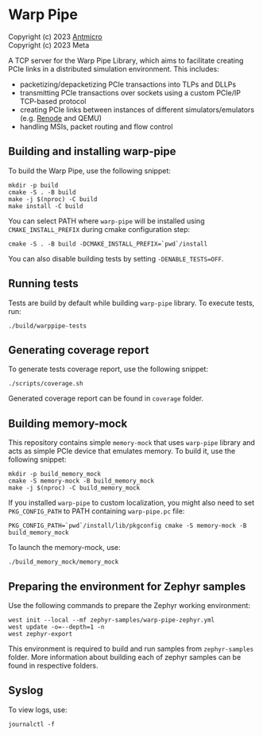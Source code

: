 Warp Pipe
=========

Copyright (c) 2023 [Antmicro](https://www.antmicro.com)  
Copyright (c) 2023 Meta

A TCP server for the Warp Pipe Library, which aims to facilitate
creating PCIe links in a distributed simulation environment. This includes:
* packetizing/depacketizing PCIe transactions into TLPs and DLLPs 
* transmitting PCIe transactions over sockets using a custom PCIe/IP TCP-based
  protocol
* creating PCIe links between instances of different simulators/emulators (e.g.
  [Renode](https://renode.io/) and QEMU)
* handling MSIs, packet routing and flow control

Building and installing warp-pipe
---------------------------------

To build the Warp Pipe, use the following snippet:

<!-- name="warp-pipe-build" -->
```
mkdir -p build
cmake -S . -B build
make -j $(nproc) -C build
make install -C build
```

You can select PATH where `warp-pipe` will be installed using `CMAKE_INSTALL_PREFIX` during cmake configuration step:
```
cmake -S . -B build -DCMAKE_INSTALL_PREFIX=`pwd`/install
```

You can also disable building tests by setting `-DENABLE_TESTS=OFF`.

Running tests
-------------

Tests are build by default while building `warp-pipe` library. To execute tests, run:

<!-- name="warp-pipe-tests" -->
```
./build/warppipe-tests
```

Generating coverage report
--------------------------

To generate tests coverage report, use the following snippet:

<!-- name="warp-pipe-coverage" -->
```
./scripts/coverage.sh
```

Generated coverage report can be found in `coverage` folder.


Building memory-mock
--------------------

This repository contains simple `memory-mock` that uses `warp-pipe` library and acts as simple PCIe device that emulates memory.
To build it, use the following snippet:

<!-- name="memory-mock-build" -->
```
mkdir -p build_memory_mock
cmake -S memory-mock -B build_memory_mock
make -j $(nproc) -C build_memory_mock
```

If you installed `warp-pipe` to custom localization, you might also need to set `PKG_CONFIG_PATH` to PATH containing `warp-pipe.pc` file:
```
PKG_CONFIG_PATH=`pwd`/install/lib/pkgconfig cmake -S memory-mock -B build_memory_mock
```

To launch the memory-mock, use:
```
./build_memory_mock/memory_mock
```

Preparing the environment for Zephyr samples
--------------------------------------------

Use the following commands to prepare the Zephyr working environment:

<!-- name="zephyr-env-prep" -->
```
west init --local --mf zephyr-samples/warp-pipe-zephyr.yml
west update -o=--depth=1 -n
west zephyr-export
```

This environment is required to build and run samples from `zephyr-samples` folder.
More information about building each of zephyr samples can be found in respective folders.


Syslog
------

To view logs, use:

```
journalctl -f
```

